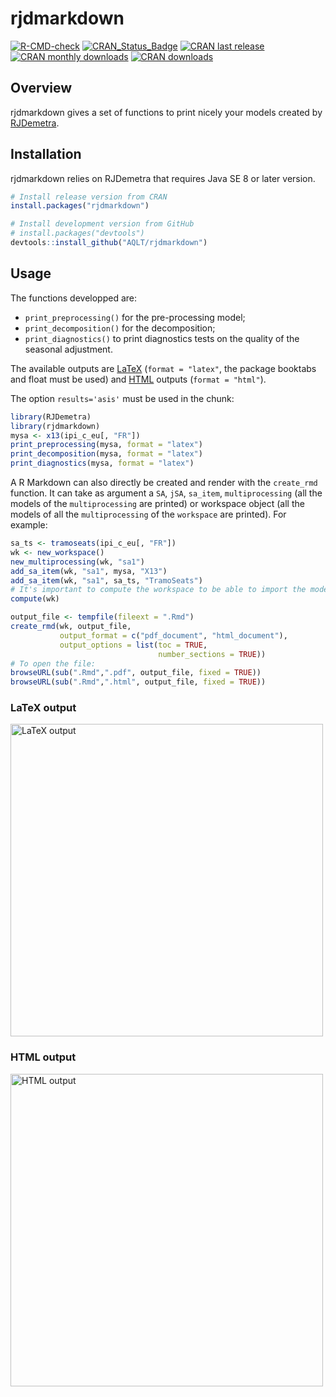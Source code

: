 
<!-- README.md is generated from README.Rmd. Please edit that file -->

# rjdmarkdown

[![R-CMD-check](https://github.com/AQLT/rjdmarkdown/workflows/R-CMD-check/badge.svg)](https://github.com/AQLT/rjdmarkdown/actions)
[![CRAN_Status_Badge](https://www.r-pkg.org/badges/version/rjdmarkdown)](https://cran.r-project.org/package=rjdmarkdown)
[![CRAN last
release](https://www.r-pkg.org/badges/last-release/rjdmarkdown)](https://cran.r-project.org/package=rjdmarkdown)
[![CRAN monthly
downloads](https://cranlogs.r-pkg.org/badges/rjdmarkdown?color=lightgrey)](https://cran.r-project.org/package=rjdmarkdown)
[![CRAN
downloads](https://cranlogs.r-pkg.org/badges/grand-total/rjdmarkdown?color=lightgrey)](https://cran.r-project.org/package=rjdmarkdown)

## Overview

rjdmarkdown gives a set of functions to print nicely your models created
by [RJDemetra](https://github.com/jdemetra/rjdemetra).

## Installation

rjdmarkdown relies on RJDemetra that requires Java SE 8 or later
version.

``` r
# Install release version from CRAN
install.packages("rjdmarkdown")

# Install development version from GitHub
# install.packages("devtools")
devtools::install_github("AQLT/rjdmarkdown")
```

## Usage

The functions developped are:

- `print_preprocessing()` for the pre-processing model;  
- `print_decomposition()` for the decomposition;  
- `print_diagnostics()` to print diagnostics tests on the quality of the
  seasonal adjustment.

The available outputs are
[LaTeX](https://aqlt.github.io/rjdmarkdown/articles/rjdmarkdown-pdf.pdf)
(`format = "latex"`, the package booktabs and float must be used) and
[HTML](https://aqlt.github.io/rjdmarkdown/articles/rjdmarkdown-html.html)
outputs (`format = "html"`).

The option `results='asis'` must be used in the chunk:

``` r
library(RJDemetra)
library(rjdmarkdown)
mysa <- x13(ipi_c_eu[, "FR"])
print_preprocessing(mysa, format = "latex")
print_decomposition(mysa, format = "latex")
print_diagnostics(mysa, format = "latex")
```

A R Markdown can also directly be created and render with the
`create_rmd` function. It can take as argument a `SA`, `jSA`, `sa_item`,
`multiprocessing` (all the models of the `multiprocessing` are printed)
or workspace object (all the models of all the `multiprocessing` of the
`workspace` are printed). For example:

``` r
sa_ts <- tramoseats(ipi_c_eu[, "FR"])
wk <- new_workspace()
new_multiprocessing(wk, "sa1")
add_sa_item(wk, "sa1", mysa, "X13")
add_sa_item(wk, "sa1", sa_ts, "TramoSeats")
# It's important to compute the workspace to be able to import the models
compute(wk)

output_file <- tempfile(fileext = ".Rmd")
create_rmd(wk, output_file, 
           output_format = c("pdf_document", "html_document"),
           output_options = list(toc = TRUE,
                                 number_sections = TRUE))
# To open the file:
browseURL(sub(".Rmd",".pdf", output_file, fixed = TRUE))
browseURL(sub(".Rmd",".html", output_file, fixed = TRUE))
```

### LaTeX output

[<img src="https://user-images.githubusercontent.com/24825189/85861799-2ecd5080-b7c1-11ea-9ea0-70ffea5248b3.png" alt="LaTeX output" width="500" />](https://aqlt.github.io/rjdmarkdown/articles/rjdmarkdown-pdf.pdf)

### HTML output

[<img src="https://user-images.githubusercontent.com/24825189/85861811-312faa80-b7c1-11ea-9105-e25d71c7df3e.png" alt="HTML output" width="500" />](https://aqlt.github.io/rjdmarkdown/articles/rjdmarkdown-html.html)
